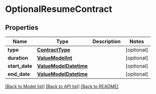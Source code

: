 # OptionalResumeContract


## Properties
Name | Type | Description | Notes
------------ | ------------- | ------------- | -------------
**type** | [**ContractType**](ContractType.md) |  | [optional] 
**duration** | [**ValueModelInt**](ValueModelInt.md) |  | [optional] 
**start_date** | [**ValueModelDatetime**](ValueModelDatetime.md) |  | [optional] 
**end_date** | [**ValueModelDatetime**](ValueModelDatetime.md) |  | [optional] 

[[Back to Model list]](../README.md#documentation-for-models) [[Back to API list]](../README.md#documentation-for-api-endpoints) [[Back to README]](../README.md)


